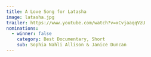 ```yaml
---
title: A Love Song for Latasha
image: latasha.jpg
trailer: https://www.youtube.com/watch?v=xCvjaaqqVzU
nominations:
  - winner: false
    category: Best Documentary, Short
    sub: Sophia Nahli Allison & Janice Duncan
---
```


